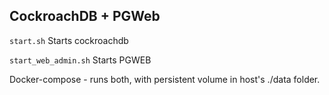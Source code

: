## CockroachDB + PGWeb

```start.sh```                  Starts cockroachdb

```start_web_admin.sh```        Starts PGWEB

Docker-compose - runs both, with persistent volume in host's ./data folder.
